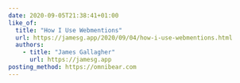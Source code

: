 ```yaml
---
date: 2020-09-05T21:38:41+01:00
like_of:
  title: "How I Use Webmentions"
  url: https://jamesg.app/2020/09/04/how-i-use-webmentions.html
  authors:
    - title: "James Gallagher"
      url: https://jamesg.app
posting_method: https://omnibear.com
---
```

